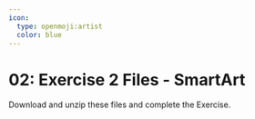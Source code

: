 ```yaml
---
icon:
  type: openmoji:artist
  color: blue
---
```

# 02: Exercise 2 Files - SmartArt

Download and unzip these files and complete the Exercise.
